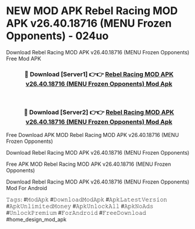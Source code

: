 # NEW MOD APK Rebel Racing MOD APK v26.40.18716 (MENU Frozen Opponents) - 024uo
Download Rebel Racing MOD APK v26.40.18716 (MENU Frozen Opponents) Free Mod APK

<div align="center">
<h3>🔴 Download [Server1] 👉👉 <a href="https://apk-comot.site?title=Rebel_Racing_MOD_APK_v26.40.18716_(MENU_Frozen_Opponents)">Rebel Racing MOD APK v26.40.18716 (MENU Frozen Opponents) Mod Apk</a></h3><br>

<h3>🔴 Download [Server2] 👉👉 <a href="https://apk-comot.site?title=Rebel_Racing_MOD_APK_v26.40.18716_(MENU_Frozen_Opponents)">Rebel Racing MOD APK v26.40.18716 (MENU Frozen Opponents) Mod Apk</a></h3>
</div>


Free Download APK MOD Rebel Racing MOD APK v26.40.18716 (MENU Frozen Opponents)

Download Rebel Racing MOD APK v26.40.18716 (MENU Frozen Opponents) 

Free APK MOD Rebel Racing MOD APK v26.40.18716 (MENU Frozen Opponents) 

Download Rebel Racing MOD APK v26.40.18716 (MENU Frozen Opponents) Mod For Android

𝚃𝚊𝚐𝚜: #𝙼𝚘𝚍𝙰𝚙𝚔 #𝙳𝚘𝚠𝚗𝚕𝚘𝚊𝚍𝙼𝚘𝚍𝙰𝚙𝚔 #𝙰𝚙𝚔𝙻𝚊𝚝𝚎𝚜𝚝𝚅𝚎𝚛𝚜𝚒𝚘𝚗 #𝙰𝚙𝚔𝚄𝚗𝚕𝚒𝚖𝚒𝚝𝚎𝚍𝙼𝚘𝚗𝚎𝚢 #𝙰𝚙𝚔𝚄𝚗𝚕𝚘𝚌𝚔𝙰𝚕𝚕 #𝙰𝚙𝚔𝙽𝚘𝙰𝚍𝚜 #𝚄𝚗𝚕𝚘𝚌𝚔𝙿𝚛𝚎𝚖𝚒𝚞𝚖 #𝙵𝚘𝚛𝙰𝚗𝚍𝚛𝚘𝚒𝚍 #𝙵𝚛𝚎𝚎𝙳𝚘𝚠𝚗𝚕𝚘𝚊𝚍 #home_design_mod_apk